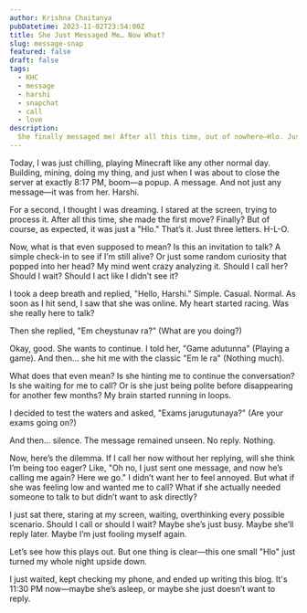 ```yaml
---
author: Krishna Chaitanya
pubDatetime: 2023-11-02T23:54:00Z
title: She Just Messaged Me… Now What?
slug: message-snap
featured: false
draft: false
tags:
  - KHC
  - message
  - harshi
  - snapchat
  - call
  - love
description:
  She finally messaged me! After all this time, out of nowhere—Hlo. Just three letters, but now my brain is spinning in circles. Does she wanna talk? Should I call? Or is it just a random check-in? I don’t know what to do, so here I am, overthinking like always…
---
```


Today, I was just chilling, playing Minecraft like any other normal day. Building, mining, doing my thing, and just when I was about to close the server at exactly 8:17 PM, boom—a popup. A message. And not just any message—it was from her. Harshi.

For a second, I thought I was dreaming. I stared at the screen, trying to process it. After all this time, she made the first move? Finally? But of course, as expected, it was just a "Hlo." That’s it. Just three letters. H-L-O.

Now, what is that even supposed to mean? Is this an invitation to talk? A simple check-in to see if I’m still alive? Or just some random curiosity that popped into her head? My mind went crazy analyzing it. Should I call her? Should I wait? Should I act like I didn’t see it?

I took a deep breath and replied, "Hello, Harshi." Simple. Casual. Normal. As soon as I hit send, I saw that she was online. My heart started racing. Was she really here to talk?

Then she replied, "Em cheystunav ra?" (What are you doing?)

Okay, good. She wants to continue. I told her, "Game adutunna" (Playing a game). And then… she hit me with the classic "Em le ra" (Nothing much).

What does that even mean? Is she hinting me to continue the conversation? Is she waiting for me to call? Or is she just being polite before disappearing for another few months? My brain started running in loops.

I decided to test the waters and asked, "Exams jarugutunaya?" (Are your exams going on?)

And then… silence. The message remained unseen. No reply. Nothing.

Now, here’s the dilemma. If I call her now without her replying, will she think I’m being too eager? Like, "Oh no, I just sent one message, and now he’s calling me again? Here we go." I didn’t want her to feel annoyed. But what if she was feeling low and wanted me to call? What if she actually needed someone to talk to but didn’t want to ask directly?

I just sat there, staring at my screen, waiting, overthinking every possible scenario. Should I call or should I wait? Maybe she’s just busy. Maybe she’ll reply later. Maybe I’m just fooling myself again.

Let’s see how this plays out. But one thing is clear—this one small "Hlo" just turned my whole night upside down.

I just waited, kept checking my phone, and ended up writing this blog. It's 11:30 PM now—maybe she’s asleep, or maybe she just doesn’t want to reply.
